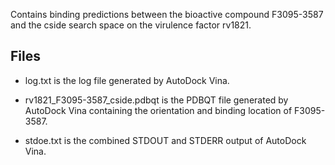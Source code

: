 Contains binding predictions between the bioactive compound F3095-3587 and the cside search space on the virulence factor rv1821.

## Files

- log.txt is the log file generated by AutoDock Vina.

- rv1821_F3095-3587_cside.pdbqt is the PDBQT file generated by AutoDock Vina containing the orientation and binding location of F3095-3587.

- stdoe.txt is the combined STDOUT and STDERR output of AutoDock Vina.

